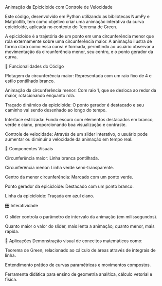 Animação da Epicicloide com Controle de Velocidade

Este código, desenvolvido em Python utilizando as bibliotecas NumPy e Matplotlib, tem como objetivo criar uma animação interativa da curva epicicloide, aplicada no contexto do Teorema de Green.

A epicicloide é a trajetória de um ponto em uma circunferência menor que rola externamente sobre uma circunferência maior. A animação ilustra de forma clara como essa curva é formada, permitindo ao usuário observar a movimentação da circunferência menor, seu centro, e o ponto gerador da curva.


🔧 Funcionalidades do Código

Plotagem da circunferência maior: Representada com um raio fixo de 4 e estilo pontilhado branco.

Animação da circunferência menor: Com raio 1, que se desloca ao redor da maior, rotacionando enquanto rola.

Traçado dinâmico da epicicloide: O ponto gerador é destacado e seu caminho vai sendo desenhado ao longo do tempo.

Interface estilizada: Fundo escuro com elementos destacados em branco, verde e ciano, proporcionando boa visualização e contraste.

Controle de velocidade: Através de um slider interativo, o usuário pode aumentar ou diminuir a velocidade da animação em tempo real.


🚀 Componentes Visuais

Circunferência maior: Linha branca pontilhada.

Circunferência menor: Linha verde semi-transparente.

Centro da menor circunferência: Marcado com um ponto verde.

Ponto gerador da epicicloide: Destacado com um ponto branco.

Linha da epicicloide: Traçada em azul ciano.


🎛️ Interatividade

O slider controla o parâmetro de intervalo da animação (em milissegundos).

Quanto maior o valor do slider, mais lenta a animação; quanto menor, mais rápida.


📜 Aplicações
Demonstração visual de conceitos matemáticos como:

Teorema de Green, relacionado ao cálculo de áreas através de integrais de linha.

Entendimento prático de curvas paramétricas e movimentos compostos.

Ferramenta didática para ensino de geometria analítica, cálculo vetorial e física.
